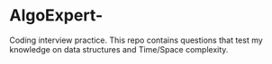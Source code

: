 # AlgoExpert-

Coding interview practice. This repo contains questions that test my knowledge on data structures and Time/Space complexity. 
